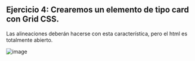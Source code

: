 ## Ejercicio 4: Crearemos un elemento de tipo card con Grid CSS.

Las alineaciones deberán hacerse con esta característica, pero el html es totalmente abierto.

![image](https://user-images.githubusercontent.com/64894110/211195512-8df67701-afab-4137-b852-c0f25cb7ad7d.png)
